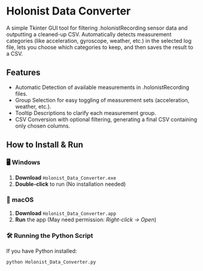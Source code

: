 # Holonist Data Converter

A simple Tkinter GUI tool for filtering .holonistRecording sensor data and outputting a cleaned-up CSV. Automatically detects measurement categories (like acceleration, gyroscope, weather, etc.) in the selected log file, lets you choose which categories to keep, and then saves the result to a CSV.

## Features
- Automatic Detection of available measurements in .holonistRecording files.
- Group Selection for easy toggling of measurement sets (acceleration, weather, etc.).
- Tooltip Descriptions to clarify each measurement group.
- CSV Conversion with optional filtering, generating a final CSV containing only chosen columns.

## How to Install & Run
### 🖥️ Windows
1. **Download** `Holonist_Data_Converter.exe`
2. **Double-click** to run (No installation needed)

### 🍏 macOS
1. **Download** `Holonist_Data_Converter.app`
2. **Run** the app (May need permission: *Right-click → Open*)


### 🛠️ Running the Python Script
If you have Python installed:
```bash
python Holonist_Data_Converter.py
